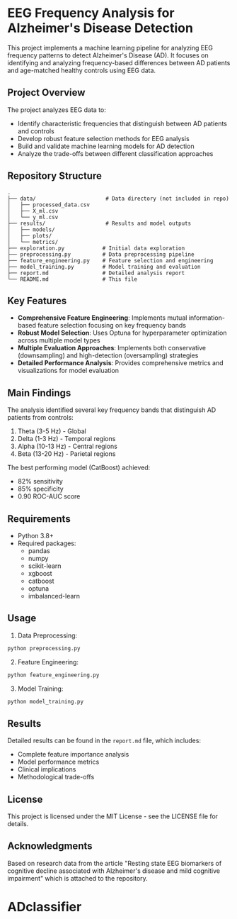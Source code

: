 # EEG Frequency Analysis for Alzheimer's Disease Detection

This project implements a machine learning pipeline for analyzing EEG frequency patterns to detect Alzheimer's Disease (AD). It focuses on identifying and analyzing frequency-based differences between AD patients and age-matched healthy controls using EEG data.

## Project Overview

The project analyzes EEG data to:

- Identify characteristic frequencies that distinguish between AD patients and controls
- Develop robust feature selection methods for EEG analysis
- Build and validate machine learning models for AD detection
- Analyze the trade-offs between different classification approaches

## Repository Structure

```
.
├── data/                      # Data directory (not included in repo)
│   ├── processed_data.csv
│   ├── X_ml.csv
│   └── y_ml.csv
├── results/                   # Results and model outputs
│   ├── models/
│   ├── plots/
│   └── metrics/
├── exploration.py            # Initial data exploration
├── preprocessing.py          # Data preprocessing pipeline
├── feature_engineering.py    # Feature selection and engineering
├── model_training.py         # Model training and evaluation
├── report.md                 # Detailed analysis report
└── README.md                 # This file
```

## Key Features

- **Comprehensive Feature Engineering**: Implements mutual information-based feature selection focusing on key frequency bands
- **Robust Model Selection**: Uses Optuna for hyperparameter optimization across multiple model types
- **Multiple Evaluation Approaches**: Implements both conservative (downsampling) and high-detection (oversampling) strategies
- **Detailed Performance Analysis**: Provides comprehensive metrics and visualizations for model evaluation

## Main Findings

The analysis identified several key frequency bands that distinguish AD patients from controls:

1. Theta (3-5 Hz) - Global
2. Delta (1-3 Hz) - Temporal regions
3. Alpha (10-13 Hz) - Central regions
4. Beta (13-20 Hz) - Parietal regions

The best performing model (CatBoost) achieved:

- 82% sensitivity
- 85% specificity
- 0.90 ROC-AUC score

## Requirements

- Python 3.8+
- Required packages:
  - pandas
  - numpy
  - scikit-learn
  - xgboost
  - catboost
  - optuna
  - imbalanced-learn

## Usage

1. Data Preprocessing:

```bash
python preprocessing.py
```

2. Feature Engineering:

```bash
python feature_engineering.py
```

3. Model Training:

```bash
python model_training.py
```

## Results

Detailed results can be found in the `report.md` file, which includes:

- Complete feature importance analysis
- Model performance metrics
- Clinical implications
- Methodological trade-offs

## License

This project is licensed under the MIT License - see the LICENSE file for details.

## Acknowledgments

Based on research data from the article "Resting state EEG biomarkers of cognitive decline associated with Alzheimer's disease and mild cognitive impairment" which is attached to the repository.
# ADclassifier
